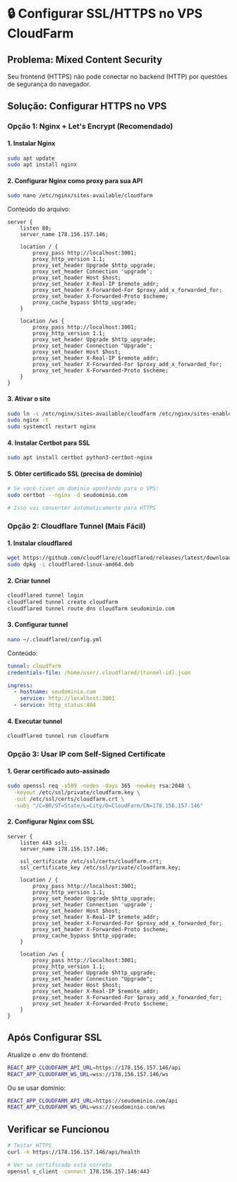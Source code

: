 # 🔒 Configurar SSL/HTTPS no VPS CloudFarm

## Problema: Mixed Content Security
Seu frontend (HTTPS) não pode conectar no backend (HTTP) por questões de segurança do navegador.

## Solução: Configurar HTTPS no VPS

### Opção 1: Nginx + Let's Encrypt (Recomendado)

#### 1. Instalar Nginx
```bash
sudo apt update
sudo apt install nginx
```

#### 2. Configurar Nginx como proxy para sua API
```bash
sudo nano /etc/nginx/sites-available/cloudfarm
```

Conteúdo do arquivo:
```nginx
server {
    listen 80;
    server_name 178.156.157.146;

    location / {
        proxy_pass http://localhost:3001;
        proxy_http_version 1.1;
        proxy_set_header Upgrade $http_upgrade;
        proxy_set_header Connection 'upgrade';
        proxy_set_header Host $host;
        proxy_set_header X-Real-IP $remote_addr;
        proxy_set_header X-Forwarded-For $proxy_add_x_forwarded_for;
        proxy_set_header X-Forwarded-Proto $scheme;
        proxy_cache_bypass $http_upgrade;
    }

    location /ws {
        proxy_pass http://localhost:3001;
        proxy_http_version 1.1;
        proxy_set_header Upgrade $http_upgrade;
        proxy_set_header Connection "Upgrade";
        proxy_set_header Host $host;
        proxy_set_header X-Real-IP $remote_addr;
        proxy_set_header X-Forwarded-For $proxy_add_x_forwarded_for;
        proxy_set_header X-Forwarded-Proto $scheme;
    }
}
```

#### 3. Ativar o site
```bash
sudo ln -s /etc/nginx/sites-available/cloudfarm /etc/nginx/sites-enabled/
sudo nginx -t
sudo systemctl restart nginx
```

#### 4. Instalar Certbot para SSL
```bash
sudo apt install certbot python3-certbot-nginx
```

#### 5. Obter certificado SSL (precisa de domínio)
```bash
# Se você tiver um domínio apontando para o VPS:
sudo certbot --nginx -d seudominio.com

# Isso vai converter automaticamente para HTTPS
```

### Opção 2: Cloudflare Tunnel (Mais Fácil)

#### 1. Instalar cloudflared
```bash
wget https://github.com/cloudflare/cloudflared/releases/latest/download/cloudflared-linux-amd64.deb
sudo dpkg -i cloudflared-linux-amd64.deb
```

#### 2. Criar tunnel
```bash
cloudflared tunnel login
cloudflared tunnel create cloudfarm
cloudflared tunnel route dns cloudfarm seudominio.com
```

#### 3. Configurar tunnel
```bash
nano ~/.cloudflared/config.yml
```

Conteúdo:
```yaml
tunnel: cloudfarm
credentials-file: /home/user/.cloudflared/[tunnel-id].json

ingress:
  - hostname: seudominio.com
    service: http://localhost:3001
  - service: http_status:404
```

#### 4. Executar tunnel
```bash
cloudflared tunnel run cloudfarm
```

### Opção 3: Usar IP com Self-Signed Certificate

#### 1. Gerar certificado auto-assinado
```bash
sudo openssl req -x509 -nodes -days 365 -newkey rsa:2048 \
  -keyout /etc/ssl/private/cloudfarm.key \
  -out /etc/ssl/certs/cloudfarm.crt \
  -subj "/C=BR/ST=State/L=City/O=CloudFarm/CN=178.156.157.146"
```

#### 2. Configurar Nginx com SSL
```nginx
server {
    listen 443 ssl;
    server_name 178.156.157.146;

    ssl_certificate /etc/ssl/certs/cloudfarm.crt;
    ssl_certificate_key /etc/ssl/private/cloudfarm.key;

    location / {
        proxy_pass http://localhost:3001;
        proxy_http_version 1.1;
        proxy_set_header Upgrade $http_upgrade;
        proxy_set_header Connection 'upgrade';
        proxy_set_header Host $host;
        proxy_set_header X-Real-IP $remote_addr;
        proxy_set_header X-Forwarded-For $proxy_add_x_forwarded_for;
        proxy_set_header X-Forwarded-Proto $scheme;
        proxy_cache_bypass $http_upgrade;
    }

    location /ws {
        proxy_pass http://localhost:3001;
        proxy_http_version 1.1;
        proxy_set_header Upgrade $http_upgrade;
        proxy_set_header Connection "Upgrade";
        proxy_set_header Host $host;
        proxy_set_header X-Real-IP $remote_addr;
        proxy_set_header X-Forwarded-For $proxy_add_x_forwarded_for;
        proxy_set_header X-Forwarded-Proto $scheme;
    }
}
```

## Após Configurar SSL

Atualize o .env do frontend:
```bash
REACT_APP_CLOUDFARM_API_URL=https://178.156.157.146/api
REACT_APP_CLOUDFARM_WS_URL=wss://178.156.157.146/ws
```

Ou se usar domínio:
```bash
REACT_APP_CLOUDFARM_API_URL=https://seudominio.com/api
REACT_APP_CLOUDFARM_WS_URL=wss://seudominio.com/ws
```

## Verificar se Funcionou
```bash
# Testar HTTPS
curl -k https://178.156.157.146/api/health

# Ver se certificado está correto
openssl s_client -connect 178.156.157.146:443
```
